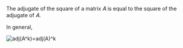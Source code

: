 The adjugate of the square of a matrix 𝐴 is equal to the square of the adjugate of 𝐴.


In general,

![adj(A^k)=adj(A)^k](https://github.com/easai/cofactor/blob/main/formula.png)


